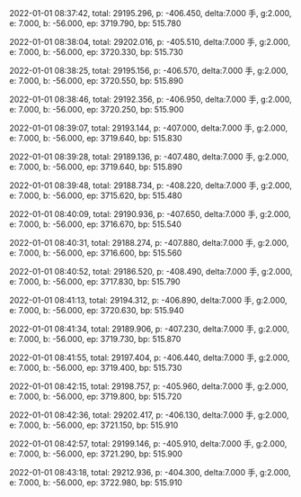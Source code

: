 2022-01-01 08:37:42, total: 29195.296, p: -406.450, delta:7.000 手, g:2.000, e: 7.000, b: -56.000, ep: 3719.790, bp: 515.780

2022-01-01 08:38:04, total: 29202.016, p: -405.510, delta:7.000 手, g:2.000, e: 7.000, b: -56.000, ep: 3720.330, bp: 515.730

2022-01-01 08:38:25, total: 29195.156, p: -406.570, delta:7.000 手, g:2.000, e: 7.000, b: -56.000, ep: 3720.550, bp: 515.890

2022-01-01 08:38:46, total: 29192.356, p: -406.950, delta:7.000 手, g:2.000, e: 7.000, b: -56.000, ep: 3720.250, bp: 515.900

2022-01-01 08:39:07, total: 29193.144, p: -407.000, delta:7.000 手, g:2.000, e: 7.000, b: -56.000, ep: 3719.640, bp: 515.830

2022-01-01 08:39:28, total: 29189.136, p: -407.480, delta:7.000 手, g:2.000, e: 7.000, b: -56.000, ep: 3719.640, bp: 515.890

2022-01-01 08:39:48, total: 29188.734, p: -408.220, delta:7.000 手, g:2.000, e: 7.000, b: -56.000, ep: 3715.620, bp: 515.480

2022-01-01 08:40:09, total: 29190.936, p: -407.650, delta:7.000 手, g:2.000, e: 7.000, b: -56.000, ep: 3716.670, bp: 515.540

2022-01-01 08:40:31, total: 29188.274, p: -407.880, delta:7.000 手, g:2.000, e: 7.000, b: -56.000, ep: 3716.600, bp: 515.560

2022-01-01 08:40:52, total: 29186.520, p: -408.490, delta:7.000 手, g:2.000, e: 7.000, b: -56.000, ep: 3717.830, bp: 515.790

2022-01-01 08:41:13, total: 29194.312, p: -406.890, delta:7.000 手, g:2.000, e: 7.000, b: -56.000, ep: 3720.630, bp: 515.940

2022-01-01 08:41:34, total: 29189.906, p: -407.230, delta:7.000 手, g:2.000, e: 7.000, b: -56.000, ep: 3719.730, bp: 515.870

2022-01-01 08:41:55, total: 29197.404, p: -406.440, delta:7.000 手, g:2.000, e: 7.000, b: -56.000, ep: 3719.400, bp: 515.730

2022-01-01 08:42:15, total: 29198.757, p: -405.960, delta:7.000 手, g:2.000, e: 7.000, b: -56.000, ep: 3719.800, bp: 515.720

2022-01-01 08:42:36, total: 29202.417, p: -406.130, delta:7.000 手, g:2.000, e: 7.000, b: -56.000, ep: 3721.150, bp: 515.910

2022-01-01 08:42:57, total: 29199.146, p: -405.910, delta:7.000 手, g:2.000, e: 7.000, b: -56.000, ep: 3721.290, bp: 515.900

2022-01-01 08:43:18, total: 29212.936, p: -404.300, delta:7.000 手, g:2.000, e: 7.000, b: -56.000, ep: 3722.980, bp: 515.910